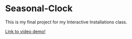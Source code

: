 # Seasonal-Clock

This is my final project for my Interactive Installations class.

[Link to video demo!](https://youtu.be/NK4uJTxfOkE)

